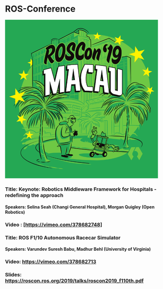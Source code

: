 # ROS-Conference
![](https://github.com/TemitopeOladokun/ROS-Conference/blob/master/ROSConMacau.png)


### Title: Keynote: Robotics Middleware Framework for Hospitals - redefining the approach
#### Speakers: Selina Seah (Changi General Hospital), Morgan Quigley (Open Robotics)
### Video : [https://vimeo.com/378682748]



### Title: ROS F1/10 Autonomous Racecar Simulator
#### Speakers: Varundev Suresh Babu, Madhur Behl (University of Virginia)
### Video: https://vimeo.com/378682713
### Slides: https://roscon.ros.org/2019/talks/roscon2019_f110th.pdf
